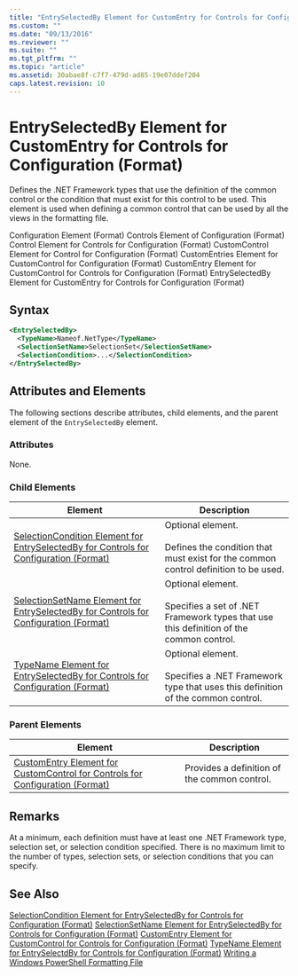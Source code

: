 ```yaml
---
title: "EntrySelectedBy Element for CustomEntry for Controls for Configuration (Format) | Microsoft Docs"
ms.custom: ""
ms.date: "09/13/2016"
ms.reviewer: ""
ms.suite: ""
ms.tgt_pltfrm: ""
ms.topic: "article"
ms.assetid: 30abae8f-c7f7-479d-ad85-19e07ddef204
caps.latest.revision: 10
---
```

# EntrySelectedBy Element for CustomEntry for Controls for Configuration (Format)
Defines the .NET Framework types that use the definition of the common control or the condition that must exist for this control to be used. This element is used when defining a common control that can be used by all the views in the formatting file.

 Configuration Element (Format)
Controls Element of Configuration (Format)
Control Element for Controls for Configuration (Format)
CustomControl Element for Control for Configuration (Format)
CustomEntries Element for CustomControl for Configuration (Format)
CustomEntry Element for CustomControl for Controls for Configuration (Format)
EntrySelectedBy Element for CustomEntry for Controls for Configuration (Format)

## Syntax

```xml
<EntrySelectedBy>
  <TypeName>Nameof.NetType</TypeName>
  <SelectionSetName>SelectionSet</SelectionSetName>
  <SelectionCondition>...</SelectionCondition>
</EntrySelectedBy>
```

## Attributes and Elements
 The following sections describe attributes, child elements, and the parent element of the `EntrySelectedBy` element.

### Attributes
 None.

### Child Elements

|Element|Description|
|-------------|-----------------|
|[SelectionCondition Element for EntrySelectedBy for Controls for Configuration (Format)](./selectioncondition-element-for-entryselectedby-for-controls-for-configuration-format.md)|Optional element.<br /><br /> Defines the condition that must exist for the common control definition to be used.|
|[SelectionSetName Element for EntrySelectedBy for Controls for Configuration (Format)](./selectionsetname-element-for-selectioncondition-for-controls-for-configuration-format.md)|Optional element.<br /><br /> Specifies a set of .NET Framework types that use this definition of the common control.|
|[TypeName Element for EntrySelectedBy for Controls for Configuration (Format)](./typename-element-for-entryselectedby-for-controls-for-configuration-format.md)|Optional element.<br /><br /> Specifies a .NET Framework type that uses this definition of the common control.|

### Parent Elements

|Element|Description|
|-------------|-----------------|
|[CustomEntry Element for CustomControl for Controls for Configuration (Format)](./customentry-element-for-customcontrol-for-controls-for-configuration-format.md)|Provides a definition of the common control.|

## Remarks
 At a minimum, each definition must have at least one .NET Framework type, selection set, or selection condition specified. There is no maximum limit to the number of types, selection sets, or selection conditions that you can specify.

## See Also
 [SelectionCondition Element for EntrySelectedBy for Controls for Configuration (Format)](./selectioncondition-element-for-entryselectedby-for-controls-for-configuration-format.md)
 [SelectionSetName Element for EntrySelectedBy for Controls for Configuration (Format)](./selectionsetname-element-for-selectioncondition-for-controls-for-configuration-format.md)
 [CustomEntry Element for CustomControl for Controls for Configuration (Format)](./customentry-element-for-customcontrol-for-controls-for-configuration-format.md)
 [TypeName Element for EntrySelectdBy for Controls for Configuration (Format)](./typename-element-for-selectioncondition-for-controls-for-configuration-format.md)
 [Writing a Windows PowerShell Formatting File](./writing-a-windows-powershell-formatting-file.md)
